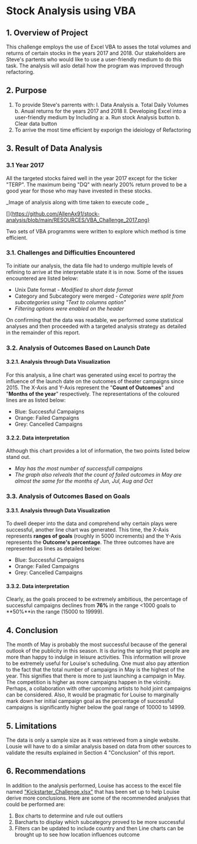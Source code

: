# Stock Analysis using VBA

## 1. Overview of Project
This challenge employs the use of Excel VBA to asses the total volumes and returns of certain stocks in the years 2017 and 2018. Our stakeholders are Steve's partents who would like to use a user-friendly medium to do this task. The analysis will aslo detail how the program was improved through refactoring. 

## 2. Purpose
  1) To provide Steve's parrents with:
    I. Data Analysis
      a. Total Daily Volumes
      b. Anual returns for the years 2017 and 2018
    II. Developing Excel into a user-friendly medium by Including a:
      a. Run stock Analysis button
      b. Clear data button
  3) To arrive the most time efficient by exporign the ideiology of Refactoring

## 3. Result of Data Analysis

### 3.1 Year 2017

All the targeted stocks faired well in the year 2017 except for the ticker "TERP". The maximum being "DQ" with nearly 200% return proved to be a good year for those who may have invested in these stocks. 

_Image of analysis along with time taken to execute code _

[]{https://github.com/AllenAx91/stock-analysis/blob/main/RESOURCES/VBA_Challenge_2017.png}


Two sets of VBA programms were written to explore which method is time efficient. 

### 3.1. Challenges and Difficulties Encountered

To initiate our analysis, the data file had to undergo multiple levels of refining to arrive at the interpretable state it is in now. Some of the issues encountered are listed below:

 - Unix Date format - _Modified to short date format_
 - Category and Subcategory were merged - _Categories were split from subcategories using "Text to columns option"_
 - _Filtering options were enabled on the header_

On confirming that the data was readable, we performed some statistical analyses and then proceeded with a targeted analysis strategy as detailed in the remainder of this report.

### 3.2. Analysis of Outcomes Based on Launch Date

#### 3.2.1. Analysis through Data Visualization
For this analysis, a line chart was generated using excel to portray the influence of the launch date on the outcomes of theater campaigns since 2015. The X-Axis and Y-Axis represent the "**Count of Outcomes**" and "**Months of the year**" respectively.
The representations of the coloured lines are as listed below:
 * Blue: Successful Campaigns
 * Orange: Failed Campaigns 
 * Grey: Cancelled Campaigns



#### 3.2.2. Data interpretation

Although this chart provides a lot of information, the two points listed below stand out. 
 * _May has the most number of successfull campaigns_
 * _The graph also relveals that the count of failed outcomes in May are almost the same for the months of Jun, Jul, Aug and Oct_

### 3.3. Analysis of Outcomes Based on Goals

#### 3.3.1. Analysis through Data Visualization

To dwell deeper into the data and comprehend why certain plays were successful, another line chart was generated. This time, the X-Axis represents **ranges of goals** (roughly in 5000 increments) and the Y-Axis represents the **Outcome's percentage**. The three outcomes have are represented as lines as detailed below:
 * Blue: Successful Campaigns
 * Orange: Failed Campaigns 
 * Grey: Cancelled Campaigns



#### 3.3.2. Data interpretation

Clearly, as the goals proceed to be extremely ambitious, the percentage of successful campaigns declines from **76%** in the range <1000 goals to **50%**in the range (15000 to 19999). 

## 4. Conclusion 

The month of May is probably the most successful because of the general outlook of the publicity in this season. It is during the spring that people are more than happy to indulge in leisure activities. This information will prove to be extremely useful for Louise's scheduling. One must also pay attention to the fact that the total number of campaigns in May is the highest of the year. This signifies that there is more to just launching a campaign in May. The competition is higher as more campaigns happen in the vicinity. Perhaps, a collaboration with other upcoming artists to hold joint campaigns can be considered. Also, It would be pragmatic for Louise to marginally mark down her initial campaign goal as the percentage of successful campaigns is significantly higher below the goal range of 10000 to 14999.
 
## 5. Limitations

The data is only a sample size as it was retrieved from a single website. Lousie will have to do a similar analysis based on data from other sources to validate the results explained in Section 4 "Conclusion" of this report. 

## 6. Recommendations 

In addition to the analysis performed, Louise has access to the excel file named ["Kickstarter_Challenge.xlsx"](https://github.com/AllenAx91/kickstarter-analysis/blob/main/Kickstarter_Challenge.xlsx) that has been set up to help Louise derive more conclusions. Here are some of the recommended analyses that could be performed are: 
   1) Box charts to determine and rule out outliers
   2) Barcharts to display which subcategory proved to be more successful
   3) Filters can be updated to include country and then Line charts can be brought up to see how location influences outcome
